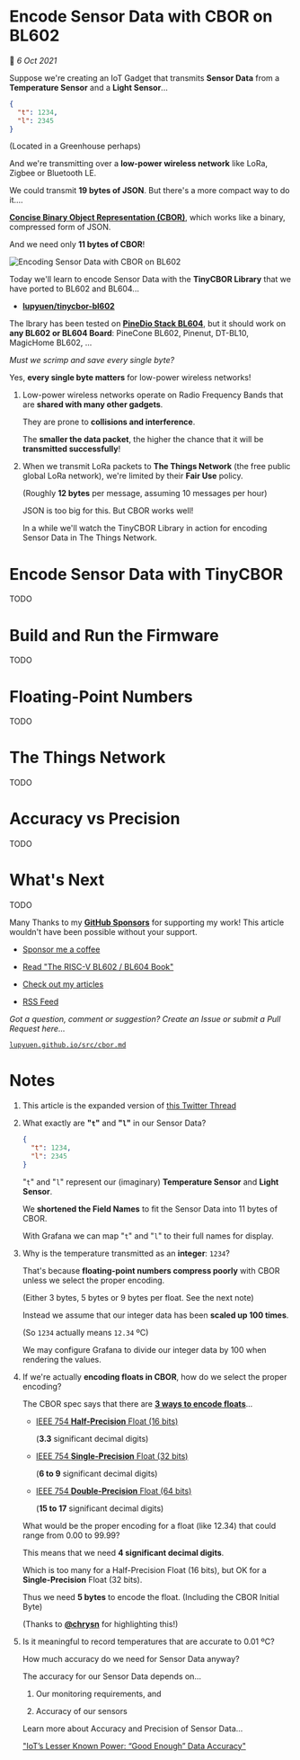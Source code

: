 # Encode Sensor Data with CBOR on BL602

📝 _6 Oct 2021_

Suppose we're creating an IoT Gadget that transmits __Sensor Data__ from a __Temperature Sensor__ and a __Light Sensor__...

```json
{ 
  "t": 1234, 
  "l": 2345 
}
```

(Located in a Greenhouse perhaps)

And we're transmitting over a __low-power wireless network__ like LoRa, Zigbee or Bluetooth LE.

We could transmit __19 bytes of JSON__. But there's a more compact way to do it....

[__Concise Binary Object Representation (CBOR)__](https://en.wikipedia.org/wiki/CBOR), which works like a binary, compressed form of JSON.

And we need only __11 bytes of CBOR__!

![Encoding Sensor Data with CBOR on BL602](https://lupyuen.github.io/images/cbor-title.jpg)

Today we'll learn to encode Sensor Data with the __TinyCBOR Library__ that we have ported to BL602 and BL604...

-   [__lupyuen/tinycbor-bl602__](https://github.com/lupyuen/tinycbor-bl602)

The lbrary has been tested on [__PineDio Stack BL604__](https://lupyuen.github.io/articles/pinedio), but it should work on __any BL602 or BL604 Board__: PineCone BL602, Pinenut, DT-BL10, MagicHome BL602, ...

_Must we scrimp and save every single byte?_

Yes, __every single byte matters__ for low-power wireless networks!

1.  Low-power wireless networks operate on Radio Frequency Bands that are __shared with many other gadgets__.

    They are prone to __collisions and interference__.

    The __smaller the data packet__, the higher the chance that it will be __transmitted successfully__!

1.  When we transmit LoRa packets to __The Things Network__ (the free public global LoRa network), we're limited by their __Fair Use__ policy.

    (Roughly __12 bytes__ per message, assuming 10 messages per hour)

    JSON is too big for this. But CBOR works well!

    In a while we'll watch the TinyCBOR Library in action for encoding Sensor Data in The Things Network.

# Encode Sensor Data with TinyCBOR

TODO

# Build and Run the Firmware

TODO

# Floating-Point Numbers

TODO

# The Things Network

TODO

# Accuracy vs Precision

TODO

# What's Next

TODO

Many Thanks to my [__GitHub Sponsors__](https://github.com/sponsors/lupyuen) for supporting my work! This article wouldn't have been possible without your support.

-   [Sponsor me a coffee](https://github.com/sponsors/lupyuen)

-   [Read "The RISC-V BL602 / BL604 Book"](https://lupyuen.github.io/articles/book)

-   [Check out my articles](https://lupyuen.github.io)

-   [RSS Feed](https://lupyuen.github.io/rss.xml)

_Got a question, comment or suggestion? Create an Issue or submit a Pull Request here..._

[`lupyuen.github.io/src/cbor.md`](https://github.com/lupyuen/lupyuen.github.io/blob/master/src/cbor.md)

# Notes

1.  This article is the expanded version of [this Twitter Thread](https://twitter.com/MisterTechBlog/status/1441626008931602433)

1.  What exactly are __"`t`"__ and __"`l`"__ in our Sensor Data?

    ```json
    { 
      "t": 1234, 
      "l": 2345 
    }
    ```

    "`t`" and "`l`" represent our (imaginary) __Temperature Sensor__ and __Light Sensor__.

    We __shortened the Field Names__ to fit the Sensor Data into 11 bytes of CBOR.

    With Grafana we can map "`t`" and "`l`" to their full names for display.
    
1.  Why is the temperature transmitted as an __integer__: `1234`?

    That's because __floating-point numbers compress poorly__ with CBOR unless we select the proper encoding.

    (Either 3 bytes, 5 bytes or 9 bytes per float. See the next note)

    Instead we assume that our integer data has been __scaled up 100 times__.

    (So `1234` actually means `12.34` ºC)

    We may configure Grafana to divide our integer data by 100 when rendering the values.

1.  If we're actually __encoding floats in CBOR__, how do we select the proper encoding?

    The CBOR spec says that there are [__3 ways to encode floats__](https://www.rfc-editor.org/rfc/rfc8949.html#name-floating-point-numbers-and-)...

    -   [IEEE 754 __Half-Precision__ Float (16 bits)](https://en.m.wikipedia.org/wiki/Half-precision_floating-point_format)

        (__3.3__ significant decimal digits)

    -   [IEEE 754 __Single-Precision__ Float (32 bits)](https://en.m.wikipedia.org/wiki/Single-precision_floating-point_format)

        (__6 to 9__ significant decimal digits)

    -   [IEEE 754 __Double-Precision__ Float (64 bits)](https://en.m.wikipedia.org/wiki/Double-precision_floating-point_format)

        (__15 to 17__ significant decimal digits)

    What would be the proper encoding for a float (like 12.34) that could range from 0.00 to 99.99?

    This means that we need __4 significant decimal digits__.

    Which is too many for a Half-Precision Float (16 bits), but OK for a __Single-Precision__ Float (32 bits).

    Thus we need __5 bytes__ to encode the float. (Including the CBOR Initial Byte)

    (Thanks to [__@chrysn__](https://chaos.social/@chrysn/107003343164025849) for highlighting this!)

1.  Is it meaningful to record temperatures that are accurate to 0.01 ºC?

    How much accuracy do we need for Sensor Data anyway?

    The accuracy for our Sensor Data depends on...

    1. Our monitoring requirements, and

    1. Accuracy of our sensors

    Learn more about Accuracy and Precision of Sensor Data...

    ["IoT’s Lesser Known Power: “Good Enough” Data Accuracy"](https://kotahi.net/iots-lesser-known-power-good-enough-data-accuracy/)

